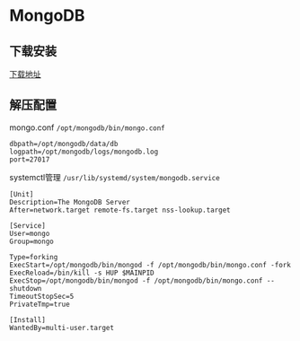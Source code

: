# MongoDB

## 下载安装

[下载地址](https://www.mongodb.com/download-center/community)

## 解压配置

mongo.conf `/opt/mongodb/bin/mongo.conf`

```text
dbpath=/opt/mongodb/data/db
logpath=/opt/mongodb/logs/mongodb.log
port=27017
```

systemctl管理 `/usr/lib/systemd/system/mongodb.service`

```text
[Unit]
Description=The MongoDB Server
After=network.target remote-fs.target nss-lookup.target

[Service]
User=mongo
Group=mongo

Type=forking
ExecStart=/opt/mongodb/bin/mongod -f /opt/mongodb/bin/mongo.conf -fork
ExecReload=/bin/kill -s HUP $MAINPID
ExecStop=/opt/mongodb/bin/mongod -f /opt/mongodb/bin/mongo.conf --shutdown
TimeoutStopSec=5
PrivateTmp=true

[Install]
WantedBy=multi-user.target
```
